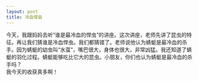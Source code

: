 ```yaml
---
layout: post
title: 冷血悍虫
---
```



今天，我跟妈妈去听“谁是最冷血的悍虫”的讲座。这次讲座，老师先讲了昆虫的特征。再让我们猜谁是冷血悍虫。我们都猜错了。老师说他认为蜻蜓是最冷血的杀手。因为蜻蜓的幼虫叫“水虿”，嘴巴很大，身体也很大，非常凶猛。我还知道了蜻蜓的羽化过程。蜻蜓能够吃比它大的昆虫。小朋友，你们也认为蜻蜓是最冷血的杀手吗？    
我今天的收获真多啊！    
